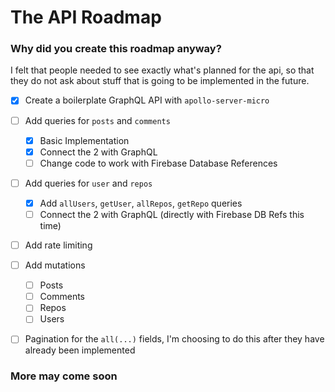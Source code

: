# The API Roadmap

### Why did you create this roadmap anyway?

I felt that people needed to see exactly what's planned for the api, so that they do not ask about stuff that is going to be implemented in the future.

- [x] Create a boilerplate GraphQL API with `apollo-server-micro`
- [ ] Add queries for `posts` and `comments`
  - [x] Basic Implementation 
  - [x] Connect the 2 with GraphQL
  - [ ] Change code to work with Firebase Database References
- [ ] Add queries for `user` and `repos`
  - [x] Add `allUsers`, `getUser`, `allRepos`, `getRepo` queries
  - [ ] Connect the 2 with GraphQL (directly with Firebase DB Refs this time)
- [ ] Add rate limiting
- [ ] Add mutations
  - [ ] Posts
  - [ ] Comments
  - [ ] Repos
  - [ ] Users
- [ ] Pagination for the `all(...)` fields, I'm choosing to do this after they have already been implemented


### More may come soon
